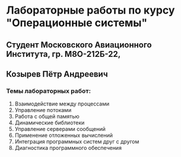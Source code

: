 # Лабораторные работы по курсу "Операционные системы"
## Студент Московского Авиационного Института, гр. М8О-212Б-22,
## **Козырев Пётр Андреевич**

### Темы лабораторных работ:

1. Взаимодействие между процессами
2. Управление потоками
3. Работа с общей памятью
4. Динамические библиотеки
5. Управление серверами сообщений
6. Применение отложенных вычислений
7. Интеграция программных систем друг с другом
8. Диагностика программного обеспечения
